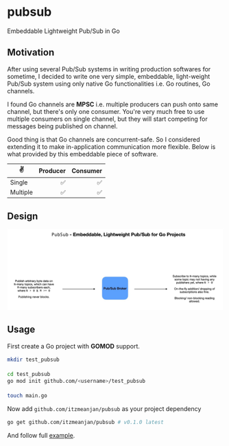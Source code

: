 # pubsub
Embeddable Lightweight Pub/Sub in Go

## Motivation

After using several Pub/Sub systems in writing production softwares for sometime, I decided to write one very simple, embeddable, light-weight Pub/Sub system using only native Go functionalities i.e. Go routines, Go channels.

I found Go channels are **MPSC** i.e. multiple producers can push onto same channel, but there's only one consumer. You're very much free to use multiple consumers on single channel, but they will start competing for messages being published on channel.

Good thing is that Go channels are concurrent-safe. So I considered extending it to make in-application communication more flexible. Below is what provided by this embeddable piece of software.

✌️ | Producer | Consumer
--- | --: | --:
Single | ✅ | ✅
Multiple | ✅ | ✅

## Design

![architecture](./sc/architecture.jpg)

## Usage

First create a Go project with **GOMOD** support.

```bash
mkdir test_pubsub

cd test_pubsub
go mod init github.com/<username>/test_pubsub

touch main.go
```

Now add `github.com/itzmeanjan/pubsub` as your project dependency

```bash
go get github.com/itzmeanjan/pubsub # v0.1.0 latest
```

And follow full [example](./example/main.go).
